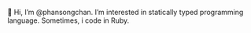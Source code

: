 👋 Hi, I’m @phansongchan.
I’m interested in statically typed programming language. Sometimes, i code in Ruby.
